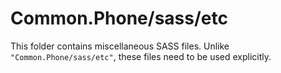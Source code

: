 # Common.Phone/sass/etc

This folder contains miscellaneous SASS files. Unlike `"Common.Phone/sass/etc"`, these files
need to be used explicitly.
